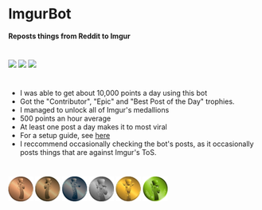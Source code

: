 # ImgurBot

**Reposts things from Reddit to Imgur**
#
![](https://i.imgur.com/gtthBWe.png)
![](https://i.imgur.com/a1t4ts1.png)
![](https://i.imgur.com/a6vlf6p.png)
#
- I was able to get about 10,000 points a day using this bot
- Got the "Contributor", "Epic" and "Best Post of the Day" trophies.
- I managed to unlock all of Imgur's medallions
- 500 points an hour average
- At least one post a day makes it to most viral
- For a setup guide, see [here](https://mr-steal-your-script.github.io/ImgurBot.html?)
- I reccommend occasionally checking the bot's posts, as it occasionally posts things that are against Imgur's ToS.
#
![](/pics/copper.png)
![](/pics/bronze.png)
![](/pics/iron.png)
![](/pics/silver.png)
![](/pics/gold.png)
![](/pics/imgurite.png)
